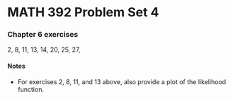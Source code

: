 MATH 392 Problem Set 4
================

### Chapter 6 exercises

2, 8, 11, 13, 14, 20, 25, 27,

#### Notes

-   For exercises 2, 8, 11, and 13 above, also provide a plot of the likelihood function.
